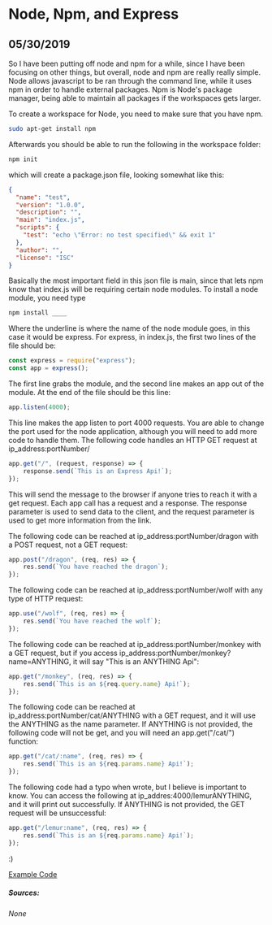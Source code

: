 # Node, Npm, and Express
## 05/30/2019

So I have been putting off node and npm for a while, since I have been focusing on other things, but overall, node and npm are really really simple. Node allows javascript to be ran through the command line, while it uses npm in order to handle external packages. Npm is Node's package manager, being able to maintain all packages if the workspaces gets larger.

To create a workspace for Node, you need to make sure that you have npm.
```sh
sudo apt-get install npm
```

Afterwards you should be able to run the following in the workspace folder:
```sh
npm init
```
which will create a package.json file, looking somewhat like this:
```json
{
  "name": "test",
  "version": "1.0.0",
  "description": "",
  "main": "index.js",
  "scripts": {
    "test": "echo \"Error: no test specified\" && exit 1"
  },
  "author": "",
  "license": "ISC"
}
```
Basically the most important field in this json file is main, since that lets npm know that  index.js will be requiring certain node modules. To install a node module, you need type
```sh
npm install ____
```
Where the underline is where the name of the node module goes, in this case it would be express. For express, in index.js, the first two lines of the file should be:
```js
const express = require("express");
const app = express();
```
The first line grabs the module, and the second line makes an app out of the module. At the end of the file should be this line:
```js
app.listen(4000);
```
This line makes the app listen to port 4000 requests. You are able to change the port used for the node application, although you will need to add more code to handle them. The following code handles an HTTP GET request at ip_address:portNumber/ 
```js
app.get("/", (request, response) => {
    response.send(`This is an Express Api!`);
});
```
This will send the message to the browser if anyone tries to reach it with a get request. Each app call has a request and a response. The response parameter is used to send data to the client, and the request parameter is used to get more information from the link.

The following code can be reached at ip\_address:portNumber/dragon with a POST request, not a GET request:
```js
app.post("/dragon", (req, res) => {
    res.send(`You have reached the dragon`);
});
```
The following code can be reached at ip\_address:portNumber/wolf with any type of HTTP request:
```js
app.use("/wolf", (req, res) => {
    res.send(`You have reached the wolf`);
});
```
The following code can be reached at ip\_address:portNumber/monkey with a GET request, but if you access ip\_address:portNumber/monkey?name=ANYTHING, it will say "This is an ANYTHING Api":
```js
app.get("/monkey", (req, res) => {
    res.send(`This is an ${req.query.name} Api!`);
});
```
The following code can be reached at ip\_address:portNumber/cat/ANYTHING with a GET request, and it will use the ANYTHING as the name parameter. If ANYTHING is not provided, the following code will not be get, and you will need an app.get("/cat/") function:
```js
app.get("/cat/:name", (req, res) => {
    res.send(`This is an ${req.params.name} Api!`);
});
```
The following code had a typo when wrote, but I believe is important to know. You can access the following at ip\_addres:4000/lemurANYTHING, and it will print out successfully. If ANYTHING is not provided, the GET request will be unsuccessful:
```js
app.get("/lemur:name", (req, res) => {
    res.send(`This is an ${req.params.name} Api!`);
});
```

:)

[Example Code](https://github.com/klforthwind/blog-examples/blob/master/node-express/index.js "Node Express")

##### Sources:
###### None
